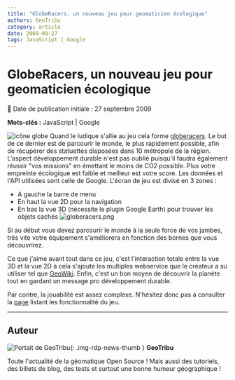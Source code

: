 ```yaml
---
title: "GlobeRacers, un nouveau jeu pour geomaticien écologique"
authors: GeoTribu
category: article
date: 2009-09-27
tags: JavaScript | Google
---
```


# GlobeRacers, un nouveau jeu pour geomaticien écologique

:calendar: Date de publication initiale : 27 septembre 2009

**Mots-clés :** JavaScript | Google

![icône globe](https://cdn.geotribu.fr/img/internal/icons-rdp-news/world.png) Quand le ludique s'allie au jeu cela forme [globeracers](http://www.globeracers.net/index.php?option=com_frontpage&Itemid=1). Le but de ce dernier est de parcourir le monde, le plus rapidement possible, afin de récupérer des statuettes disposées dans 10 métropole de la région. L'aspect développement durable n'est pas oublié puisqu'il faudra également réussir "vos missions" en émettant le moins de CO2 possible. Plus votre empreinte écologique est faible et meilleur est votre score. Les données et l'API utilisées sont celle de Google. L'écran de jeu est divisé en 3 zones :

* A gauche la barre de menu
* En haut la vue 2D pour la navigation
* En bas la vue 3D (nécessite le plugin Google Earth) pour trouver les objets cachés
![globeracers.png](/sites/default/files/Tuto/img/Blog/divers/globeracers.png)

Si au début vous devez parcourir le monde à la seule force de vos jambes, très vite votre équipement s'améliorera en fonction des bornes que vous découvrirez.

Ce que j'aime avant tout dans ce jeu, c'est l'interaction totale entre la vue 3D et la vue 2D à cela s'ajoute les multiples webservice que le créateur a su utiliser tel que [GeoWiki](http://www.geowiki.fr/index.php?title=Accueil). Enfin, c'est un bon moyen de découvrir la planète tout en gardant un message pro développement durable.

Par contre, la jouabilité est assez complexe. N'hésitez donc pas à consulter la [page](http://www.globeracers.net/index.php?option=com_content&task=view&id=25&Itemid=41) listant les fonctionnalité du jeu.

----

## Auteur

![Portait de GeoTribu](https://cdn.geotribu.fr/img/internal/charte/geotribu\_logo\_64x64.png){: .img-rdp-news-thumb }
**GeoTribu**

Toute l'actualité de la géomatique Open Source ! Mais aussi des tutoriels, des billets de blog, des tests et surtout une bonne humeur géographique !
